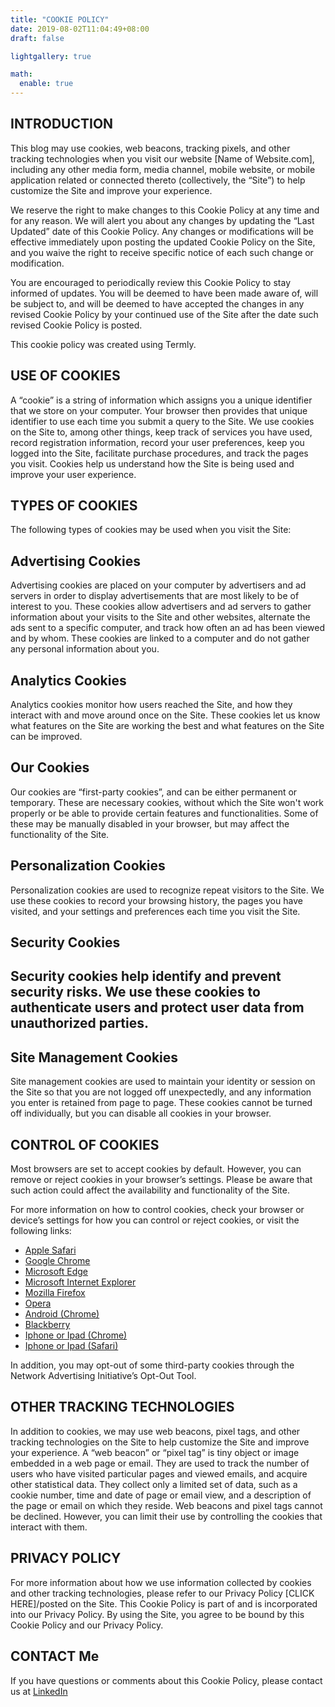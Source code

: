 ```yaml
---
title: "COOKIE POLICY"
date: 2019-08-02T11:04:49+08:00
draft: false

lightgallery: true

math:
  enable: true
---
```


## INTRODUCTION
This blog may use cookies, web beacons, tracking pixels, and other tracking technologies when you visit our website [Name of Website.com], including any other media form, media channel, mobile website, or mobile application related or connected thereto (collectively, the “Site”) to help customize the Site and improve your experience. 

We reserve the right to make changes to this Cookie Policy at any time and for any reason. We will alert you about any changes by updating the “Last Updated” date of this Cookie Policy. Any changes or modifications will be effective immediately upon posting the updated Cookie Policy on the Site, and you waive the right to receive specific notice of each such change or modification. 

You are encouraged to periodically review this Cookie Policy to stay informed of updates. You will be deemed to have been made aware of, will be subject to, and will be deemed to have accepted the changes in any revised Cookie Policy by your continued use of the Site after the date such revised Cookie Policy is posted. 

This cookie policy was created using Termly.

## USE OF COOKIES

A “cookie” is a string of information which assigns you a unique identifier that we store on your computer. Your browser then provides that unique identifier to use each time you submit a query to the Site. We use cookies on the Site to, among other things, keep track of services you have used, record registration information, record your user preferences, keep you logged into the Site, facilitate purchase procedures, and track the pages you visit. Cookies help us understand how the Site is being used and improve your user experience. 

## TYPES OF COOKIES

The following types of cookies may be used when you visit the Site:

## Advertising Cookies

Advertising cookies are placed on your computer by advertisers and ad servers in order to display advertisements that are most likely to be of interest to you. These cookies allow advertisers and ad servers to gather information about your visits to the Site and other websites, alternate the ads sent to a specific computer, and track how often an ad has been viewed and by whom. These cookies are linked to a computer and do not gather any personal information about you. 

## Analytics Cookies

Analytics cookies monitor how users reached the Site, and how they interact with and move around once on the Site. These cookies let us know what features on the Site are working the best and what features on the Site can be improved. 

## Our Cookies

Our cookies are “first-party cookies”, and can be either permanent or temporary. These are necessary cookies, without which the Site won't work properly or be able to provide certain features and functionalities. Some of these may be manually disabled in your browser, but may affect the functionality of the Site.

## Personalization Cookies

Personalization cookies are used to recognize repeat visitors to the Site. We use these cookies to record your browsing history, the pages you have visited, and your settings and preferences each time you visit the Site. 

## Security Cookies

## Security cookies help identify and prevent security risks. We use these cookies to authenticate users and protect user data from unauthorized parties.

## Site Management Cookies

Site management cookies are used to maintain your identity or session on the Site so that you are not logged off unexpectedly, and any information you enter is retained from page to page. These cookies cannot be turned off individually, but you can disable all cookies in your browser.

## CONTROL OF COOKIES

Most browsers are set to accept cookies by default. However, you can remove or reject cookies in your browser’s settings. Please be aware that such action could affect the availability and functionality of the Site. 

For more information on how to control cookies, check your browser or device’s settings for how you can control or reject cookies, or visit the following links:

- [Apple Safari](https://support.apple.com/kb/ph19214?locale=en_US)
- [Google Chrome](https://support.google.com/chrome/answer/95647?co=GENIE.Platform%3DDesktop&hl=en)
- [Microsoft Edge](https://support.microsoft.com/en-us/windows/microsoft-edge-browsing-data-and-privacy-bb8174ba-9d73-dcf2-9b4a-c582b4e640dd)
- [Microsoft Internet Explorer](https://support.microsoft.com/en-us/windows/delete-and-manage-cookies-168dab11-0753-043d-7c16-ede5947fc64d)
- [Mozilla Firefox](https://support.mozilla.org/en-US/kb/enhanced-tracking-protection-firefox-desktop?redirectslug=enable-and-disable-cookies-website-preferences&redirectlocale=en-US)
- [Opera](https://help.opera.com/en/latest/web-preferences/)
- [Android (Chrome)](https://support.google.com/chrome/answer/95647?co=GENIE.Platform%3DAndroid&hl=en&oco=1)
- [Blackberry](https://docs.blackberry.com/content/dam/docs-blackberry-com/release-pdfs/en/device-user-guides/BlackBerry-Classic-Smartphone-10.3.3-User-Guide-en.pdf)
- [Iphone or Ipad (Chrome)](https://support.google.com/chrome/answer/95647?co=GENIE.Platform%3DiOS&hl=en&oco=1)
- [Iphone or Ipad (Safari)](https://support.google.com/chrome/answer/95647?co=GENIE.Platform%3DAndroid&hl=en&oco=1)

In addition, you may opt-out of some third-party cookies through the Network Advertising Initiative’s Opt-Out Tool.

## OTHER TRACKING TECHNOLOGIES

In addition to cookies, we may use web beacons, pixel tags, and other tracking technologies on the Site to help customize the Site and improve your experience. A “web beacon” or “pixel tag” is tiny object or image embedded in a web page or email. They are used to track the number of users who have visited particular pages and viewed emails, and acquire other statistical data. They collect only a limited set of data, such as a cookie number, time and date of page or email view, and a description of the page or email on which they reside. Web beacons and pixel tags cannot be declined. However, you can limit their use by controlling the cookies that interact with them.

## PRIVACY POLICY

For more information about how we use information collected by cookies and other tracking technologies, please refer to our Privacy Policy [CLICK HERE]/posted on the Site. This Cookie Policy is part of and is incorporated into our Privacy Policy. By using the Site, you agree to be bound by this Cookie Policy and our Privacy Policy.

## CONTACT Me

If you have questions or comments about this Cookie Policy, please contact us at [LinkedIn](https://www.linkedin.com/in/auryn-engel/)
